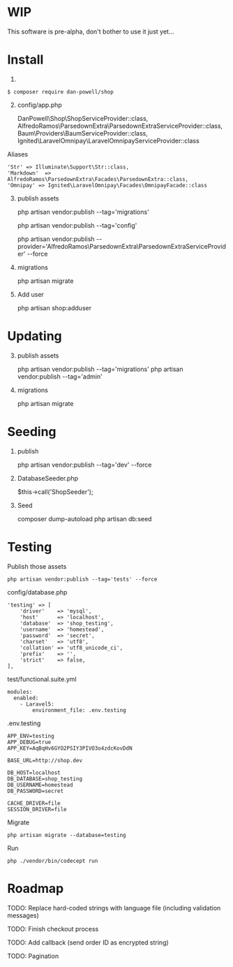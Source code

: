 
# WIP

This software is pre-alpha, don't bother to use it just yet...

# Install

1.

    $ composer require dan-powell/shop

2. config/app.php

    DanPowell\Shop\ShopServiceProvider::class,
    AlfredoRamos\ParsedownExtra\ParsedownExtraServiceProvider::class,
    Baum\Providers\BaumServiceProvider::class,
    Ignited\LaravelOmnipay\LaravelOmnipayServiceProvider::class
    
Aliases

    'Str' => Illuminate\Support\Str::class,
    'Markdown'  => AlfredoRamos\ParsedownExtra\Facades\ParsedownExtra::class,
    'Omnipay' => Ignited\LaravelOmnipay\Facades\OmnipayFacade::class


3. publish assets

    php artisan vendor:publish --tag='migrations'
    
    php artisan vendor:publish --tag='config'
    
    php artisan vendor:publish --provider='AlfredoRamos\ParsedownExtra\ParsedownExtraServiceProvider' --force

4. migrations

    php artisan migrate

5. Add user

    php artisan shop:adduser <username> <password>


# Updating


3. publish assets

    php artisan vendor:publish --tag='migrations'
    php artisan vendor:publish --tag='admin'

4. migrations

    php artisan migrate


# Seeding

1. publish

    php artisan vendor:publish --tag='dev' --force

2. DatabaseSeeder.php

    $this->call('ShopSeeder');

3. Seed

    composer dump-autoload
    php artisan db:seed


# Testing

Publish those assets

    php artisan vendor:publish --tag='tests' --force


config/database.php

    'testing' => [
        'driver'    => 'mysql',
        'host'      => 'localhost',
        'database'  => 'shop_testing',
        'username'  => 'homestead',
        'password'  => 'secret',
        'charset'   => 'utf8',
        'collation' => 'utf8_unicode_ci',
        'prefix'    => '',
        'strict'    => false,
    ],
        

test/functional.suite.yml

    modules:
      enabled:
        - Laravel5:
            environment_file: .env.testing


.env.testing

    APP_ENV=testing
    APP_DEBUG=true
    APP_KEY=AqBqHv6GYO2PSIY3PIVO3o4zdcKovDdN
    
    BASE_URL=http://shop.dev
    
    DB_HOST=localhost
    DB_DATABASE=shop_testing
    DB_USERNAME=homestead
    DB_PASSWORD=secret
    
    CACHE_DRIVER=file
    SESSION_DRIVER=file

Migrate

    php artisan migrate --database=testing

Run

    php ./vendor/bin/codecept run



# Roadmap

TODO: Replace hard-coded strings with language file (including validation messages)

TODO: Finish checkout process

TODO: Add callback (send order ID as encrypted string)

TODO: Pagination

